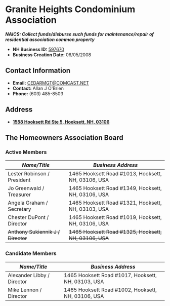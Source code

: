 # Granite Heights Condominium Association
***NAICS: Collect funds/disburse such funds for maintenance/repair of residential association common property***

- **NH Business ID:** [597670](https://quickstart.sos.nh.gov/online/BusinessInquire/BusinessInformation?businessID=412017)
- **Business Creation Date:** 06/05/2008

## Contact Information
- **Email:** [CEDARMGT@COMCAST.NET](mailto:CEDARMGT@COMCAST.NET)
- **Contact:** Allan J O'Brien
- **Phone:** (603) 485-8503

## Address
- **[1558 Hooksett Rd Ste 5, Hooksett, NH, 03106](https://www.google.com/maps/place/1558+Hooksett+Rd+%235,+Hooksett,+NH+03106/@43.076982,-71.4612929,720m/data=!3m2!1e3!4b1!4m6!3m5!1s0x89e2443eb064afa3:0xb6fea09945726504!8m2!3d43.076982!4d-71.458718!16s%2Fg%2F11pvcv219n?entry=ttu)**

## The Homeowners Association Board

### Active Members
*Name/Title*          | *Business Address*
--------------------- | ---------------------------------------
Lester Robinson / President | 1465 Hooksett Road #1013, Hooksett, NH, 03106, USA
Jo Greenwald / Treasurer    | 1465 Hooksett Road #1349, Hooksett, NH, 03106, USA
Angela Graham / Secretary   | 1465 Hooksett Road #1321, Hooksett, NH, 03103, USA
Chester DuPont / Director   | 1465 Hooksett Road #1019, Hooksett, NH, 03106, USA
<strike>Anthony Sukiennik J / Director</strike> | <strike>1465 Hooksett Road #1325, Hooksett, NH, 03106, USA</strike>

### Candidate Members
*Name/Title*                 | *Business Address*
---------------------------- | ---------------------------------------
Alexander Libby / Director   | 1465 Hooksett Road #1017, Hooksett, NH, 03103, USA
Mike Lennon / Director       | 1465 Hooksett Road #1002, Hooksett, NH, 03106, USA
